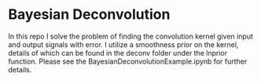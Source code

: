 # Bayesian Deconvolution

In this repo I solve the problem of finding the convolution kernel given input and output signals with error. 
I utilize a smoothness prior on the kernel, details of which can be found in the deconv folder under the lnprior function.
Please see the BayesianDeconvolutionExample.ipynb for further details.  
